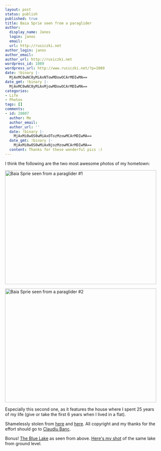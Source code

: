 ```yaml
---
layout: post
status: publish
published: true
title: Baia Sprie seen from a paraglider
author:
  display_name: Janos
  login: janos
  email: 
  url: http://rusiczki.net
author_login: janos
author_email: 
author_url: http://rusiczki.net
wordpress_id: 1089
wordpress_url: http://www.rusiczki.net/?p=1089
date: !binary |-
  MjAxMC0wNC0yMiAxNTowMDowOCArMDIwMA==
date_gmt: !binary |-
  MjAxMC0wNC0yMiAxMjowMDowOCArMDIwMA==
categories:
- Life
- Photos
tags: []
comments:
- id: 28807
  author: Me
  author_email: 
  author_url: ''
  date: !binary |-
    MjAxMi0wOS0wMiAxOTozMzowMCArMDIwMA==
  date_gmt: !binary |-
    MjAxMi0wOS0wMiAxNjozMzowMCArMDIwMA==
  content: Thanks for these wonderful pics :)
---
```

<p>I think the following are the two most awesome photos of my hometown:</p>
<p><a href="http://www.rusiczki.net/blog/blogpics/8027351.jpg"><img src="http://www.rusiczki.net/wp-content/uploads/2010/04/baia-sprie-from-paraglider-1-500x375.jpg" alt="Baia Sprie seen from a paraglider #1" title="Baia Sprie seen from a paraglider #1" width="500" height="375"/></a></p>
<p><a href="http://www.rusiczki.net/blog/blogpics/8027320.jpg"><img src="http://www.rusiczki.net/wp-content/uploads/2010/04/baia-sprie-from-paraglider-2-500x375.jpg" alt="Baia Sprie seen from a paraglider #2" title="Baia Sprie seen from a paraglider #2" width="500" height="375"/></a></p>
<p>Especially this second one, as it features the house where I spent 25 years of my life (give or take the first 6 years when I lived in a flat).</p>
<p>Shamelessly stolen from <a href="http://www.panoramio.com/photo/8027351">here</a> and <a href="http://www.panoramio.com/photo/8027320">here</a>. All copyright and my thanks for the effort should go to <a href="http://www.panoramio.com/user/509619">Claudiu Banc</a>.</p>
<p>Bonus! <a href="http://www.panoramio.com/photo/8027290">The Blue Lake</a> as seen from above. <a href="http://www.flickr.com/photos/janos/162504631/">Here's my shot</a> of the same lake from ground level.</p>
